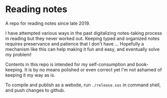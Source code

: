 # Reading notes

A repo for reading notes since late 2019.

I have attempted various ways in the past digitalizing notes-taking process in reading but they never worked out.
Keeping typed and organized notes requires preservance and patience that I don't have ...
Hopefully a mechanism like this can help making it fun and easy, and eventually solve my problem!

Contents in this repo is intended for my self-consumption and book-keeping.
It is by no means polished or even correct yet I'm not ashamed of keeping it my way as is.

To compile and publish as a website, run `./release.sos` in command shell, and push changes to github.